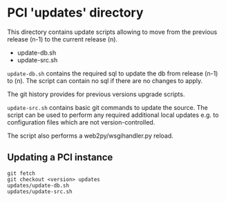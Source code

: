 PCI 'updates' directory
=======================


This directory contains update scripts allowing to move
from the previous release (n-1) to the current release (n).

- update-db.sh
- update-src.sh


`update-db.sh` contains the required sql to update the db from release (n-1) to (n).
The script can contain no sql if there are no changes to apply.

The git history provides for previous versions upgrade scripts.

`update-src.sh` contains basic git commands to update the source.
The script can be used to perform any required additional local updates
e.g. to configuration files which are not version-controlled.

The script also performs a web2py/wsgihandler.py reload.


Updating a PCI instance
-----------------------

	git fetch
	git checkout <version> updates
	updates/update-db.sh
	updates/update-src.sh
